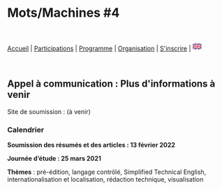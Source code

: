 # Mots/Machines #4

<br>

[Accueil](https://motsmachines.github.io/2022/fr) | [Participations](https://motsmachines.github.io/2022/fr/cfp) | [Programme](https://motsmachines.github.io/2022/fr/program) | [Organisation](https://motsmachines.github.io/2022/fr/orga) | [S'inscrire](https://motsmachines.github.io/2022/fr/registration) | [<img src="EN.png" width="20">](https://motsmachines.github.io/2022/en/cfp)

<br>

## Appel à communication : Plus d'informations à venir

Site de soumission : (à venir)

### Calendrier

**Soumission des résumés et des articles : 13 février 2022**

**Journée d’étude : 25 mars 2021**

**Thèmes** : pré-édition, langage contrôlé, Simplified Technical English, internationalisation et localisation, rédaction technique, visualisation
